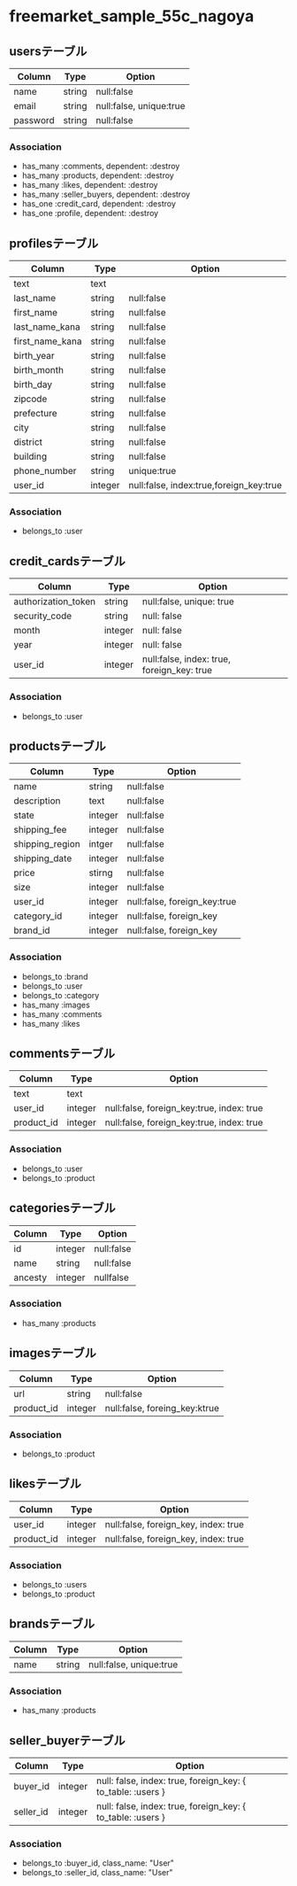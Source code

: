 # freemarket_sample_55c_nagoya

## usersテーブル

|Column|Type|Option|
|------|----|------|
|name|string|null:false|
|email|string|null:false, unique:true|
|password|string|null:false|

### Association

- has_many :comments, dependent: :destroy
- has_many :products, dependent: :destroy
- has_many :likes, dependent: :destroy
- has_many :seller_buyers, dependent: :destroy
- has_one :credit_card, dependent: :destroy
- has_one :profile, dependent: :destroy

## profilesテーブル

|Column|Type|Option|
|------|----|------|
|text|text|
|last_name|string|null:false|
|first_name|string|null:false|
|last_name_kana|string|null:false|
|first_name_kana|string|null:false|
|birth_year|string|null:false|
|birth_month|string|null:false|
|birth_day|string|null:false|
|zipcode|string|null:false|
|prefecture|string|null:false|
|city|string|null:false|
|district|string|null:false| 
|building|string|null:false|
|phone_number|string|unique:true|
|user_id|integer|null:false, index:true,foreign_key:true|

### Association

- belongs_to :user

## credit_cardsテーブル

|Column|Type|Option|
|------|----|------|
|authorization_token|string|null:false, unique: true|
|security_code|string|null: false|
|month|integer|null: false|
|year|integer|null: false
|user_id|integer|null:false, index: true, foreign_key: true

### Association

- belongs_to :user

## productsテーブル

|Column|Type|Option|
|------|----|------|
|name|string|null:false|
|description|text|null:false|
|state|integer|null:false|
|shipping_fee|integer|null:false|
|shipping_region|intger|null:false|
|shipping_date|integer|null:false|
|price|stirng|null:false|
|size|integer|null:false|
|user_id|integer|null:false, foreign_key:true|
|category_id|integer|null:false, foreign_key|
|brand_id|integer|null:false, foreign_key|

### Association

- belongs_to :brand
- belongs_to :user
- belongs_to :category
- has_many   :images
- has_many   :comments
- has_many   :likes

## commentsテーブル

|Column|Type|Option|
|------|----|------|
|text|text|
|user_id|integer|null:false, foreign_key:true, index: true|
|product_id|integer|null:false, foreign_key:true, index: true|

### Association

- belongs_to :user
- belongs_to :product


## categoriesテーブル

|Column|Type|Option|
|------|----|------|
|id|integer|null:false|
|name|string|null:false|
|ancesty|integer|nullfalse|

### Association

- has_many :products


## imagesテーブル

|Column|Type|Option|
|------|----|------|
|url|string|null:false|
|product_id|integer|null:false, foreing_key:ktrue|

### Association

- belongs_to :product

## likesテーブル

|Column|Type|Option|
|------|----|------|
|user_id|integer|null:false, foreign_key, index: true|
|product_id|integer|null:false, foreign_key, index: true|

### Association

- belongs_to :users
- belongs_to :product

## brandsテーブル

|Column|Type|Option|
|------|----|------|
|name|string|null:false, unique:true|

### Association

- has_many :products

## seller_buyerテーブル

|Column|Type|Option|
|------|----|------|
|buyer_id|integer|null: false, index: true, foreign_key: { to_table: :users }|
|seller_id|integer|null: false, index: true, foreign_key: { to_table: :users }|

### Association

- belongs_to :buyer_id, class_name: "User"
- belongs_to :seller_id, class_name: "User"

